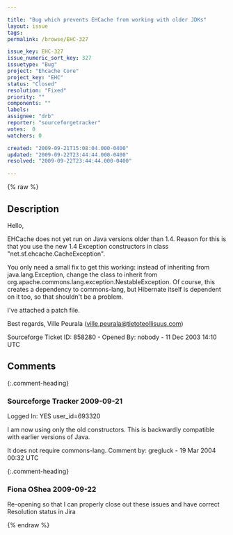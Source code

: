```yaml
---

title: "Bug which prevents EHCache from working with older JDKs"
layout: issue
tags: 
permalink: /browse/EHC-327

issue_key: EHC-327
issue_numeric_sort_key: 327
issuetype: "Bug"
project: "Ehcache Core"
project_key: "EHC"
status: "Closed"
resolution: "Fixed"
priority: ""
components: ""
labels: 
assignee: "drb"
reporter: "sourceforgetracker"
votes:  0
watchers: 0

created: "2009-09-21T15:08:04.000-0400"
updated: "2009-09-22T23:44:44.000-0400"
resolved: "2009-09-22T23:44:44.000-0400"

---
```




{% raw %}



## Description

<div markdown="1" class="description">

Hello,

EHCache does not yet run on Java versions older than 
1.4. Reason for this 
is that you use the new 1.4 Exception constructors in 
class "net.sf.ehcache.CacheException". 

You only need a small fix to get this working: instead of 
inheriting from 
java.lang.Exception, change the class to inherit from 
org.apache.commons.lang.exception.NestableException. 
Of course, this 
creates a dependency to commons-lang, but Hibernate 
itself is dependent on 
it too, so that shouldn't be a problem. 

I've attached a patch file.

Best regards,
Ville Peurala
(ville.peurala@tietoteollisuus.com)

Sourceforge Ticket ID: 858280 - Opened By: nobody - 11 Dec 2003 14:10 UTC

</div>

## Comments


{:.comment-heading}
### **Sourceforge Tracker** <span class="date">2009-09-21</span>

<div markdown="1" class="comment">

Logged In: YES 
user\_id=693320

I am now using only the old constructors. This is backwardly
compatible with earlier versions of Java.

It does not require commons-lang.
Comment by: gregluck - 19 Mar 2004 00:32 UTC

</div>


{:.comment-heading}
### **Fiona OShea** <span class="date">2009-09-22</span>

<div markdown="1" class="comment">

Re-opening so that I can properly close out these issues and have correct Resolution status in Jira

</div>



{% endraw %}
